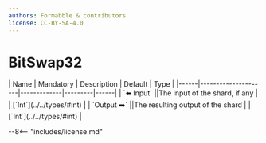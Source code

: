 ```yaml
---
authors: Formabble & contributors
license: CC-BY-SA-4.0
---
```



# BitSwap32

<div class="sh-parameters" markdown="1">
| Name | Mandatory | Description | Default | Type |
|------|---------------------|-------------|---------|------|
| `⬅️ Input` ||The input of the shard, if any | | [`Int`](../../types/#int) |
| `Output ➡️` ||The resulting output of the shard | | [`Int`](../../types/#int) |

</div>



--8<-- "includes/license.md"

